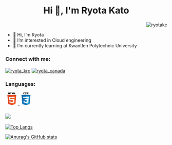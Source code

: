 <h1 align="center">Hi 👋, I'm Ryota Kato</h1>
<p align="right"> <img src="https://komarev.com/ghpvc/?username=ryotakc&label=Profile%20views&color=0e75b6&style=flat" alt="ryotakc" /> </p>


<!--
**ryotakc/ryotakc** is a ✨ _special_ ✨ repository because its `README.md` (this file) appears on your GitHub profile.-->


- 👋 Hi, I’m Ryota
- 👀 I’m interested in Cloud engineering
- 🌱 I’m currently learning at Kwantlen Polytechnic University

<h3 align="left">Connect with me:</h3>
<a href="https://instagram.com/ryota_krc" target="_blank" rel="noopener noreferrer"><img align="center" src="https://cdn.jsdelivr.net/npm/simple-icons@7.14.0/icons/instagram.svg" alt="ryota_krc" height="30" width="40" fill="#e1306c"/></a>
<a href="https://twitter.com/ryota_canada" target="_blank" rel="noopener noreferrer"><img align="center" src="https://cdn.jsdelivr.net/npm/simple-icons@7.14.0/icons/twitter.svg" alt="ryota_canada" height="30" width="40" stroke="#55acee"/></a>
<h3 align="left"></h3>

<h3 align="left">Languages:</h3>
<a href="https://www.w3.org/html/" target="_blank"> <img src="https://raw.githubusercontent.com/devicons/devicon/master/icons/html5/html5-original-wordmark.svg" alt="html5" width="40" height="40"/> </a> <a href="https://www.w3schools.com/css/" target="_blank"> <img src="https://raw.githubusercontent.com/devicons/devicon/master/icons/css3/css3-original-wordmark.svg" alt="css3" width="40" height="40"/> </a>
<h3 align="left"></h3>

<!---
RyotaKC/RyotaKC is a ✨ special ✨ repository because its `README.md` (this file) appears on your GitHub profile.
You can click the Preview link to take a look at your changes.
--->

![](https://github-profile-summary-cards.vercel.app/api/cards/profile-details?username=ryotakc&theme=github_dark)

[![Top Langs](https://github-readme-stats.vercel.app/api/top-langs/?username=ryotakc&layout=compact&theme=algolia)](https://github.com/anuraghazra/github-readme-stats)

[![Anurag's GitHub stats](https://github-readme-stats.vercel.app/api?username=ryotakc&theme=algolia&show_icons=true)](https://github.com/anuraghazra/github-readme-stats)
